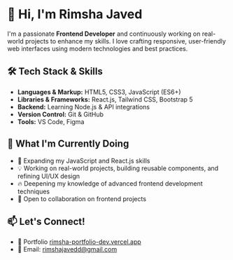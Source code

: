 # 👋 Hi, I'm Rimsha Javed

I'm a passionate **Frontend Developer** and continuously working on real-world projects to enhance my skills. I love crafting responsive, user-friendly web interfaces using modern technologies and best practices.

## 🛠️ Tech Stack & Skills

- **Languages & Markup:** HTML5, CSS3, JavaScript (ES6+)
- **Libraries & Frameworks:** React.js, Tailwind CSS, Bootstrap 5
- **Backend:** Learning Node.js & API integrations
- **Version Control:** Git & GitHub
- **Tools:** VS Code, Figma

## 📌 What I'm Currently Doing

- 🌱 Expanding my JavaScript and React.js skills  
- 💡 Working on real-world projects, building reusable components, and refining UI/UX design  
- 🔥 Deepening my knowledge of advanced frontend development techniques  
- 🤝 Open to collaboration on frontend projects

## 📫 Let's Connect!
 
- 💼 Portfolio [rimsha-portfolio-dev.vercel.app](rimsha-portfolio-dev.vercel.app ) 
- 📧 Email: rimshajavedd@gmail.com  
